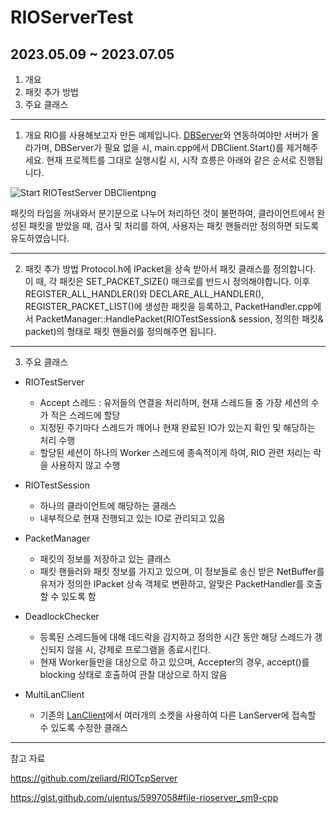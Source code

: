 # RIOServerTest
## 2023.05.09 ~ 2023.07.05

1. 개요
2. 패킷 추가 방법
3. 주요 클래스

---

1. 개요
RIO를 사용해보고자 만든 예제입니다.
[DBServer](https://github.com/m5623skhj/DBConnector)와 연동하여야만 서버가 올라가며, DBServer가 필요 없을 시, main.cpp에서 DBClient.Start()를 제거해주세요.
현재 프로젝트를 그대로 실행시킬 시, 시작 흐릉은 아래와 같은 순서로 진행됩니다.

![Start RIOTestServer   DBClientpng](https://github.com/m5623skhj/RIOServerTest/assets/42509418/58160c6c-0ebf-470b-9890-7461670c3a9e)

패킷의 타입을 꺼내와서 분기문으로 나누어 처리하던 것이 불편하여, 클라이언트에서 완성된 패킷을 받았을 때, 검사 및 처리를 하여, 사용자는 패킷 핸들러만 정의하면 되도록 유도하였습니다.

---

2. 패킷 추가 방법
Protocol.h에 IPacket을 상속 받아서 패킷 클래스를 정의합니다.
이 때, 각 패킷은 SET_PACKET_SIZE() 매크로를 반드시 정의해야합니다.
이후 REGISTER_ALL_HANDLER()와 DECLARE_ALL_HANDLER(), REGISTER_PACKET_LIST()에 생성한 패킷을 등록하고,
PacketHandler.cpp에서
PacketManager::HandlePacket(RIOTestSession& session, 정의한 패킷& packet)의 형태로 패킷 핸들러를 정의해주면 됩니다.

---

3. 주요 클래스

* RIOTestServer
  * Accept 스레드 : 유저들의 연결을 처리하며, 현재 스레드들 중 가장 세션의 수가 적은 스레드에 할당
  * 지정된 주기마다 스레드가 깨어나 현재 완료된 IO가 있는지 확인 및 해당하는 처리 수행
  * 할당된 세션이 하나의 Worker 스레드에 종속적이게 하여, RIO 관련 처리는 락을 사용하지 않고 수행
 
* RIOTestSession
  * 하나의 클라이언트에 해당하는 클래스
  * 내부적으로 현재 진행되고 있는 IO로 관리되고 있음

* PacketManager
  * 패킷의 정보를 저장하고 있는 클래스
  * 패킷 핸들러와 패킷 정보를 가지고 있으며, 이 정보들로 송신 받은 NetBuffer를 유저가 정의한 IPacket 상속 객체로 변환하고, 알맞은 PacketHandler를 호출할 수 있도록 함

* DeadlockChecker
  * 등록된 스레드들에 대해 데드락을 감지하고 정의한 시간 동안 해당 스레드가 갱신되지 않을 시, 강제로 프로그램을 종료시킨다.
  * 현재 Worker들만을 대상으로 하고 있으며, Accepter의 경우, accept()를 blocking 상태로 호출하여 관찰 대상으로 하지 않음

* MultiLanClient
  * 기존의 [LanClient](https://github.com/m5623skhj/BackupFolder2/tree/master/LanClient)에서 여러개의 소켓을 사용하여 다른 LanServer에 접속할 수 있도록 수정한 클래스

---

참고 자료

https://github.com/zeliard/RIOTcpServer

https://gist.github.com/ujentus/5997058#file-rioserver_sm9-cpp
